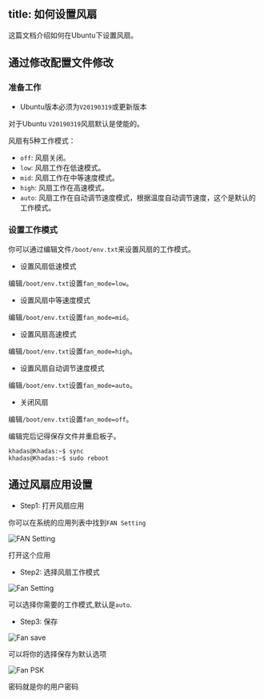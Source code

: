 title: 如何设置风扇
---

这篇文档介绍如何在Ubuntu下设置风扇。

## 通过修改配置文件修改

### 准备工作
* Ubuntu版本必须为`V20190319`或更新版本

对于Ubuntu `V20190319`风扇默认是使能的。

风扇有5种工作模式：
* `off`: 风扇关闭。
* `low`: 风扇工作在低速模式。
* `mid`: 风扇工作在中等速度模式。
* `high`: 风扇工作在高速模式。
* `auto`: 风扇工作在自动调节速度模式，根据温度自动调节速度，这个是默认的工作模式。

### 设置工作模式

你可以通过编辑文件`/boot/env.txt`来设置风扇的工作模式。

* 设置风扇低速模式

编辑`/boot/env.txt`设置`fan_mode=low`。

* 设置风扇中等速度模式

编辑`/boot/env.txt`设置`fan_mode=mid`。

* 设置风扇高速模式

编辑`/boot/env.txt`设置`fan_mode=high`。

* 设置风扇自动调节速度模式

编辑`/boot/env.txt`设置`fan_mode=auto`。

* 关闭风扇

编辑`/boot/env.txt`设置`fan_mode=off`。

编辑完后记得保存文件并重启板子。

```
khadas@Khadas:~$ sync
khadas@Khadas:~$ sudo reboot
```


## 通过风扇应用设置

* Step1: 打开风扇应用

你可以在系统的应用列表中找到`FAN Setting`

![FAN Setting](/images/vim3/gnome_application_fan.png)

打开这个应用

* Step2: 选择风扇工作模式

![Fan Setting](/images/vim3/gnome_fan_setting.png)

可以选择你需要的工作模式,默认是`auto`.

* Step3: 保存

![Fan save](/images/vim3/gnome_fan_save.png)

可以将你的选择保存为默认选项

![Fan PSK](/images/vim3/gnome_fan_psk.png)

密码就是你的用户密码

